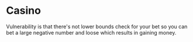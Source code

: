 # Casino

Vulnerability is that there's not lower bounds check for your bet so you can bet a large negative number and loose which results in gaining money.
